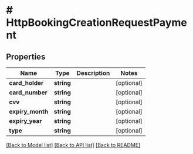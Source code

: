 # # HttpBookingCreationRequestPayment

## Properties

Name | Type | Description | Notes
------------ | ------------- | ------------- | -------------
**card_holder** | **string** |  | [optional]
**card_number** | **string** |  | [optional]
**cvv** | **string** |  | [optional]
**expiry_month** | **string** |  | [optional]
**expiry_year** | **string** |  | [optional]
**type** | **string** |  | [optional]

[[Back to Model list]](../../README.md#models) [[Back to API list]](../../README.md#endpoints) [[Back to README]](../../README.md)
